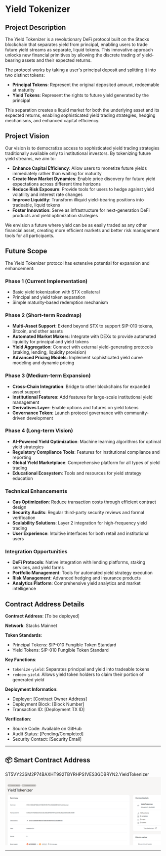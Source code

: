 # Yield Tokenizer

## Project Description

The Yield Tokenizer is a revolutionary DeFi protocol built on the Stacks blockchain that separates yield from principal, enabling users to trade future yield streams as separate, liquid tokens. This innovative approach unlocks new financial primitives by allowing the discrete trading of yield-bearing assets and their expected returns.

The protocol works by taking a user's principal deposit and splitting it into two distinct tokens:
- **Principal Tokens**: Represent the original deposited amount, redeemable at maturity
- **Yield Tokens**: Represent the rights to future yield generated by the principal

This separation creates a liquid market for both the underlying asset and its expected returns, enabling sophisticated yield trading strategies, hedging mechanisms, and enhanced capital efficiency.

## Project Vision

Our vision is to democratize access to sophisticated yield trading strategies traditionally available only to institutional investors. By tokenizing future yield streams, we aim to:

- **Enhance Capital Efficiency**: Allow users to monetize future yields immediately rather than waiting for maturity
- **Create New Market Dynamics**: Enable price discovery for future yield expectations across different time horizons
- **Reduce Risk Exposure**: Provide tools for users to hedge against yield volatility and interest rate changes
- **Improve Liquidity**: Transform illiquid yield-bearing positions into tradeable, liquid tokens
- **Foster Innovation**: Serve as infrastructure for next-generation DeFi products and yield optimization strategies

We envision a future where yield can be as easily traded as any other financial asset, creating more efficient markets and better risk management tools for all participants.

## Future Scope

The Yield Tokenizer protocol has extensive potential for expansion and enhancement:

### Phase 1 (Current Implementation)
- Basic yield tokenization with STX collateral
- Principal and yield token separation
- Simple maturity-based redemption mechanism

### Phase 2 (Short-term Roadmap)
- **Multi-Asset Support**: Extend beyond STX to support SIP-010 tokens, Bitcoin, and other assets
- **Automated Market Makers**: Integrate with DEXs to provide automated liquidity for principal and yield tokens
- **Yield Aggregation**: Connect with external yield-generating protocols (staking, lending, liquidity provision)
- **Advanced Pricing Models**: Implement sophisticated yield curve modeling and dynamic pricing

### Phase 3 (Medium-term Expansion)
- **Cross-Chain Integration**: Bridge to other blockchains for expanded asset support
- **Institutional Features**: Add features for large-scale institutional yield management
- **Derivatives Layer**: Enable options and futures on yield tokens
- **Governance Token**: Launch protocol governance with community-driven development

### Phase 4 (Long-term Vision)
- **AI-Powered Yield Optimization**: Machine learning algorithms for optimal yield strategies
- **Regulatory Compliance Tools**: Features for institutional compliance and reporting
- **Global Yield Marketplace**: Comprehensive platform for all types of yield trading
- **Educational Ecosystem**: Tools and resources for yield strategy education

### Technical Enhancements
- **Gas Optimization**: Reduce transaction costs through efficient contract design
- **Security Audits**: Regular third-party security reviews and formal verification
- **Scalability Solutions**: Layer 2 integration for high-frequency yield trading
- **User Experience**: Intuitive interfaces for both retail and institutional users

### Integration Opportunities
- **DeFi Protocols**: Native integration with lending platforms, staking services, and yield farms
- **Portfolio Management**: Tools for automated yield strategy execution
- **Risk Management**: Advanced hedging and insurance products
- **Analytics Platform**: Comprehensive yield analytics and market intelligence

## Contract Address Details

**Contract Address**: [To be deployed]

**Network**: Stacks Mainnet

**Token Standards**: 
- Principal Tokens: SIP-010 Fungible Token Standard
- Yield Tokens: SIP-010 Fungible Token Standard

**Key Functions**:
- `tokenize-yield`: Separates principal and yield into tradeable tokens
- `redeem-yield`: Allows yield token holders to claim their portion of generated yield

**Deployment Information**:
- Deployer: [Contract Owner Address]
- Deployment Block: [Block Number]
- Transaction ID: [Deployment TX ID]

**Verification**:
- Source Code: Available on GitHub
- Audit Status: [Pending/Completed]
- Security Contact: [Security Email]

---

## 📦 Smart Contract Address
ST5VY23SM2P74BAXHT992TBYRHPS1VES3GDBRYN2.YieldTokenizer
![alt text](image.png)


---
